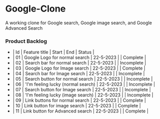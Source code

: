 # Google-Clone
A working clone for Google search, Google image search, and Google Advanced Search
### Product Backlog

- | Id | Feature title                        | Start      |     End   |   Status    |
- | 01 | Google Logo for normal search        | 22-5-2023  |           |  Complete   |
- | 02 | Search bar for normal search         | 22-5-2023  |           |  Incomplete |
- | 03 | Google Logo for Image search         | 22-5-2023  |           |  Complete   |
- | 04 | Search bar for Image search          | 22-5-2023  |           |  Incomplete |
- | 05 | Search button for normal search      | 22-5-2023  |           |  Incomplete |
- | 06 | 'I'm feeling lucky (normal search)   | 22-5-2023  |           |  Incomplete |
- | 07 | Search button for Image search       | 22-5-2023  |           |  Incomplete |
- | 08 | 'I'm feeling lucky (image search)    | 22-5-2023  |           |  Incomplete |
- | 09 | Link buttons for normal search       | 22-5-2023  |           |  Complete   |
- | 10 | Link button for image search         | 22-5-2023  |           |  Complete   |
- | 11 | Link button for Advanced search      | 22-5-2023  |           |  Complete   |
